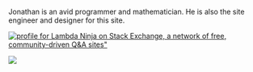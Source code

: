 Jonathan is an avid programmer and mathematician. He is also the site engineer and designer for this site.

[![profile for Lambda Ninja on Stack Exchange, a network of free, community-driven Q&amp;A sites"][SOImg]][SOProfile]

[![][PEImg]][PE]

[SOProfile]: https://stackexchange.com/users/2785906
[SOImg]: https://stackexchange.com/users/flair/2785906.png "profile for Lambda Ninja on Stack Exchange, a network of free, community-driven Q&amp;A sites"
[PE]: https://projecteuler.net/profile/jlam55555.png
[PEImg]: https://projecteuler.net/profile/jlam55555.png
